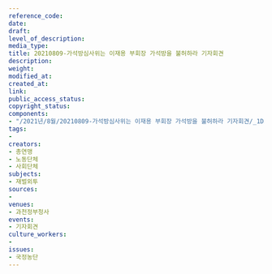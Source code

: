 ```yaml
---
reference_code: 
date: 
draft: 
level_of_description: 
media_type: 
title: 20210809-가석방심사위는 이재용 부회장 가석방을 불허하라 기자회견
description: 
weight: 
modified_at: 
created_at: 
link: 
public_access_status: 
copyright_status: 
components:
- "/2021년/8월/20210809-가석방심사위는 이재용 부회장 가석방을 불허하라 기자회견/_1D20431.jpg"
tags:
- 
creators:
- 총연맹
- 노동단체
- 사회단체
subjects:
- 재벌외투
sources:
- 
venues:
- 과천정부청사
events:
- 기자회견
culture_workers:
- 
issues:
- 국정농단
---
```

